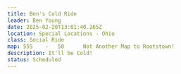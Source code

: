 ```yaml
---
title: Ben's Cold Ride
leader: Ben Young
date: 2025-02-20T13:01:40.265Z
location: Special Locations - Ohio
class: Social Ride
map: 555	-	50	 	Not Another Map to Rootstown!
description: It'll be Cold!
status: Scheduled
---
```

